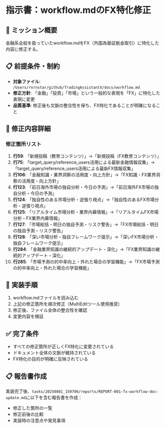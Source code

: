 # 指示書：workflow.mdのFX特化修正

## 🎯 ミッション概要
金融系全般を扱っていたworkflow.mdをFX（外国為替証拠金取引）に特化した内容に修正する。

## 📋 前提条件・制約
- **対象ファイル**: `/Users/rnrnstar/github/TradingAssistantX/docs/workflow.md`
- **修正方針**: 「金融」「投資」「市場」という一般的な表現を「FX」に特化した表現に変更
- **品質基準**: 修正後も文脈の整合性を保ち、FX特化であることが明確になること

## 🔧 修正内容詳細

### 修正箇所リスト
1. **行59**: 「新規投稿（教育コンテンツ）」→「新規投稿（FX教育コンテンツ）」
2. **行75**: 「target_query/reference_users活用による最新金融情報収集」→「target_query/reference_users活用による最新FX情報収集」
3. **行106**: 「金融知識・業界洞察の活用度・向上方針」→「FX知識・FX業界洞察の活用度・向上方針」
4. **行123**: 「前日海外市場の独自分析・今日の予測」→「前日海外FX市場の独自分析・今日の予測」
5. **行124**: 「独自性のある市場分析・逆張り視点」→「独自性のあるFX市場分析・逆張り視点」
6. **行125**: 「リアルタイム市場分析・業界内幕情報」→「リアルタイムFX市場分析・FX業界内幕情報」
7. **行127**: 「市場総括・明日の独自予測・リスク警告」→「FX市場総括・明日の独自予測・リスク警告」
8. **行128**: 「深い市場分析・独自フレームワーク提示」→「深いFX市場分析・独自フレームワーク提示」
9. **行284**: 「金融業界知識の継続的アップデート・深化」→「FX業界知識の継続的アップデート・深化」
10. **行285**: 「市場予測の的中率向上・外れた場合の学習機能」→「FX市場予測の的中率向上・外れた場合の学習機能」

## 📝 実装手順
1. workflow.mdファイルを読み込む
2. 上記の修正箇所を順次修正（MultiEditツール使用推奨）
3. 修正後、ファイル全体の整合性を確認
4. 変更内容を検証

## ✅ 完了条件
- すべての修正箇所が正しくFX特化に変更されている
- ドキュメント全体の文脈が維持されている
- FX特化の目的が明確に反映されている

## 📋 報告書作成
実装完了後、`tasks/20250801_150706/reports/REPORT-001-fx-workflow-doc-update.md`に以下を含む報告書を作成：
- 修正した箇所の一覧
- 修正前後の比較
- 実装時の注意点や発見事項